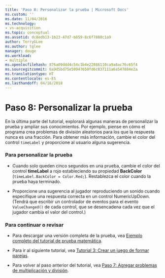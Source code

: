 ```yaml
---
title: 'Paso 8: Personalizar la prueba | Microsoft Docs'
ms.custom: ''
ms.date: 11/04/2016
ms.technology:
- vs-acquisition
ms.topic: conceptual
ms.assetid: dc8edb13-1b23-47d7-b859-8c6f7888c1a9
author: TerryGLee
ms.author: tglee
manager: douge
ms.workload:
- multiple
ms.openlocfilehash: 876a09ddd4c54c1b4e22886110ca9a8ac76c65f4
ms.sourcegitcommit: 6a9d5bd75e50947659fd6c837111a6a547884e2a
ms.translationtype: HT
ms.contentlocale: es-ES
ms.lasthandoff: 04/16/2018
---
```

# <a name="step-8-customize-the-quiz"></a>Paso 8: Personalizar la prueba
En la última parte del tutorial, explorará algunas maneras de personalizar la prueba y ampliar sus conocimientos. Por ejemplo, piense en cómo el programa crea problemas de división aleatorios para los que la respuesta nunca es una fracción. Para obtener más información, cambie el color del control `timeLabel` y proporcione al usuario alguna sugerencia.  
  
### <a name="to-customize-the-quiz"></a>Para personalizar la prueba  
  
-   Cuando solo queden cinco segundos en una prueba, cambie el color del control **timeLabel** a rojo estableciendo su propiedad **BackColor** (`timeLabel.BackColor = Color.Red;`). Restablezca el color cuando la prueba haya terminado.  
  
-   Proporcione una sugerencia al jugador reproduciendo un sonido cuando especifique una respuesta correcta en un control NumericUpDown. (Tendrá que escribir un controlador de eventos para el evento `ValueChanged()` de cada control, que se desencadena cada vez que el jugador cambia el valor del control.)  
  
### <a name="to-continue-or-review"></a>Para continuar o revisar  
  
-   Para descargar una versión completa de la prueba, vea [Ejemplo completo del tutorial de prueba matemática](http://code.msdn.microsoft.com/Complete-Math-Quiz-8581813c).  
  
-   Para ir al siguiente tutorial, vea [Tutorial 3: Crear un juego de formar parejas](../ide/tutorial-3-create-a-matching-game.md).  
  
-   Para volver al paso anterior del tutorial, vea [Paso 7: Agregar problemas de multiplicación y división](../ide/step-7-add-multiplication-and-division-problems.md).